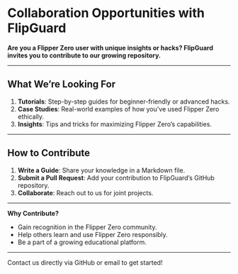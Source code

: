 # Collaboration Opportunities with FlipGuard

**Are you a Flipper Zero user with unique insights or hacks? FlipGuard invites you to contribute to our growing repository.**

---

## **What We’re Looking For**
1. **Tutorials**: Step-by-step guides for beginner-friendly or advanced hacks.
2. **Case Studies**: Real-world examples of how you’ve used Flipper Zero ethically.
3. **Insights**: Tips and tricks for maximizing Flipper Zero’s capabilities.

---

## **How to Contribute**
1. **Write a Guide**: Share your knowledge in a Markdown file.
2. **Submit a Pull Request**: Add your contribution to FlipGuard’s GitHub repository.
3. **Collaborate**: Reach out to us for joint projects.

---

**Why Contribute?**
- Gain recognition in the Flipper Zero community.
- Help others learn and use Flipper Zero responsibly.
- Be a part of a growing educational platform.

---

Contact us directly via GitHub or email to get started!
